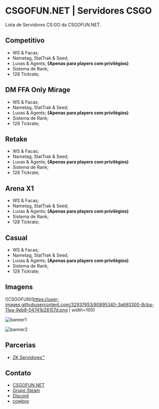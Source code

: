 # CSGOFUN.NET | Servidores CSGO
Lista de Servidores CS:GO da CSGOFUN.NET.

## Competitivo
- WS & Facas;
- Nametag, StatTrak & Seed;
- Luvas & Agents; **(Apenas para players com privilégios)**
- Sistema de Rank;
- 128 Tickrate;

## DM FFA Only Mirage
- WS & Facas;
- Nametag, StatTrak & Seed;
- Luvas & Agents; **(Apenas para players com privilégios)**
- Sistema de Rank;
- 128 Tickrate;

## Retake
- WS & Facas;
- Nametag, StatTrak & Seed;
- Luvas & Agents; **(Apenas para players com privilégios)**
- Sistema de Rank;
- 128 Tickrate;

## Arena X1
- WS & Facas;
- Nametag, StatTrak & Seed;
- Luvas & Agents; **(Apenas para players com privilégios)**
- Sistema de Rank;
- 128 Tickrate;

## Casual
- WS & Facas;
- Nametag, StatTrak & Seed;
- Luvas & Agents; **(Apenas para players com privilégios)**
- Sistema de Rank;
- 128 Tickrate;

## Imagens
![CSGOFUN](https://user-images.githubusercontent.com/32937653/80895340-3a693300-8cba-11ea-9eb8-04741b28157d.png | width=100)

![banner1](https://user-images.githubusercontent.com/32937653/80895341-3b9a6000-8cba-11ea-98a3-541ffdb846dd.png)

![banner2](https://user-images.githubusercontent.com/32937653/80895342-3b9a6000-8cba-11ea-946b-819e681aa2c1.png)

## Parcerias
- [ZK Servidores™](https://zkservidores.com)

## Contato
- [CSGOFUN.NET](http://csgofun.net)
- [Grupo Steam](https://steamcommunity.com/groups/ggservidores)
- [Discord](https://www.discord.gg/nGpvn9F)
- [cowboy](https://steamcommunity.com/profiles/76561198444723335)
